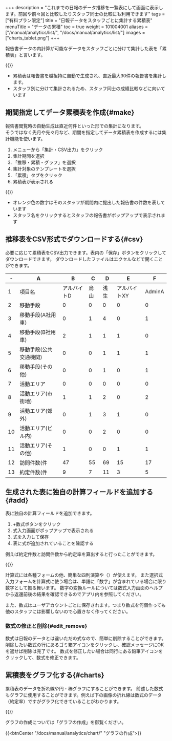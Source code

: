+++
description = "これまでの日報のデータ推移を一覧表にして画面に表示します。前回や前々回と比較したりスタッフ同士の比較にも利用できます"
tags = ["有料プラン限定"]
title = "日報データをスタッフごとに集計する累積表"
menuTitle = "データの累積"
toc = true
weight = 101004001
aliases = ["/manual/analytics/list/", "/docs/manual/analytics/list/"]
images = ["charts_tablet.png"]
+++

報告書データの内計算が可能なデータをスタッフごとに分けて集計した表を「累積表」と言います。

{{<appscreen filename="acc-table" title="報告書を提出したスタッフごとに分けて集計可能。スタッフ同士の比較に最適">}}

- 累積表は報告書を越担持に自動で生成され、直近最大30件の報告書を集計します。
- スタッフ別に分けて集計されるため、スタッフ同士の成績比較などに向いています

## 期間指定してデータ累積表を作成{#make}

報告書閲覧時の自動生成は直近何件といった形での集計になります。  
そうではなく先月や先々月など、期間を指定してデータ累積表を作成するには集計機能を使います。

1. メニューから「集計・CSV出力」をクリック
1. 集計期間を選択
1. 「推移・累積・グラフ」を選択
1. 集計対象のテンプレートを選択
1. 「累積」タブをクリック
1. 累積表が表示される

{{<appscreen filename="acc-table2" title="集計機能を使い報告書を集計した結果">}}

- オレンジ色の数字はそのスタッフが期間内に提出した報告書の件数を表しています
- スタッフ名をクリックするとスタッフの報告書がポップアップで表示されます

## 推移表をCSV形式でダウンロードする{#csv}

必要に応じて累積表をCSV出力できます。表内の「保存」ボタンをクリックしてダウンロードできます。
ダウンロードしたファイルはエクセルなどで開くことができます。

<div class="excelTable">

|-|A|B|C|D|E|F|
|---|---|---|---|---|---|---|
1|項目名|アルバイトD|烏山|浅生|アルバイトXY|AdminA
2|移動手段|0|0|0|0|0
3|移動手段(A社用車)|0|1|4|0|1
4|移動手段(B社用車)|2|1|1|1|0
5|移動手段(公共交通機関)|0|0|1|1|1
6|移動手段(その他)|0|0|1|0|1
7|活動エリア|0|0|0|0|0
8|活動エリア(市街地)|1|1|2|0|2
9|活動エリア(郊外)|0|1|3|1|0
10|活動エリア(ビル内)|0|0|2|0|0
11|活動エリア(その他)|1|0|0|1|1
12|訪問件数(件|47|55|69|15|17
13|約定件数(件|9|7|11|3|5

</div>

## 生成された表に独自の計算フィールドを追加する{#add}

表に独自の計算フィールドを追加できます。

1. +数式ボタンをクリック
1. 式入力画面がポップアップで表示される
1. 式を入力して保存
1. 表に式が追加されていることを確認する

例えば約定件数と訪問件数から約定率を算出すると行ったことができます。

{{<appscreen filename="make-fomula" title="集計表に数式を追加して計算行を付け足す">}}

計算式には各種フォームの他、簡単な四則演算や（）が使えます。
また選択式入力フォームを計算式に使う場合は、単語に「数字」が含まれている場合に限り数字として振る舞います。
数字の変換ルールについては数式入力画面のヘルプから返還前後の結果を確認できるのでアプリ内を参照してください。

また、数式はユーザアカウントごとに保存されます。つまり数式を何個作っても他のスタッフには影響しないので心置きなく作ってください。

### 数式の修正と削除{#edit_remove}

数式は日報のデータとは違いただの式なので、簡単に削除することができます。
削除したい数式の行にあるゴミ箱アイコンをクリックし、確認メッセージにOKを返せば削除は完了です。
数式を修正したい場合は同行にある鉛筆アイコンをクリックして、数式を修正できます。

## 累積表をグラフ化する{#charts}

累積表のデータを折れ線や円・棒グラフにすることができます。
前述した数式もグラフに使用することができます。例えば下の画像の折れ線は数式のデータ（約定率）ですがグラフ化できていることがわかります。

{{<appscreen filename="charts" title="累積表のデータを元に棒グラフを作成">}}

グラフの作成については「グラフの作成」を御覧ください。

{{<btnCenter "/docs/manual/analytics/chart/" "グラフの作成">}}
